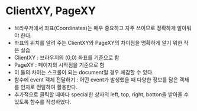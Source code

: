 # ClientXY, PageXY

- 브라우저에서 좌표(Coordinates)는 매우 중요하고 자주 쓰이므로 정확하게 알아둬야 한다.
- 좌표의 위치를 알려 주는 ClientXY와 PageXY의 차이점을 명확하게 알기 위한 작은 실습
- ClientXY : 브라우저의 (0,0) 좌표를 기준으로 함
- PageXY : 페이지의 시작점을 기준으로 함
- 이 둘의 차이는 스크롤이 되는 document일 경우 체감할 수 있다.
- 함수에 event 객체 전달하기 : 어떤 event가 발생했을 때 다양한 정보를 담은 객체를 인자로 전달하여 활용한다.
- 추가적으로 클릭할 때마다 special한 상자의 left, top, right, botton을 받아올 수 있도록 함수를 작성하였다.
